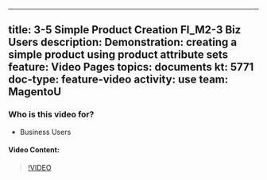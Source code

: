 
---
title: 3-5 Simple Product Creation FI_M2-3 Biz Users
description: Demonstration: creating a simple product using product attribute sets
feature: Video Pages
topics: documents
kt: 5771
doc-type: feature-video
activity: use
team: MagentoU
---

### Who is this video for?

* Business Users

#### Video Content:

>[!VIDEO](https://video.tv.adobe.com/v/35956)

